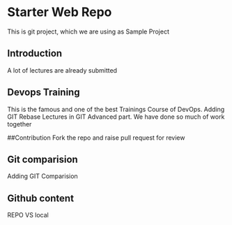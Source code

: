 # Starter Web Repo

This is git project, which we are using as Sample Project

## Introduction

A lot of lectures are already submitted

## Devops Training

This is the famous and one of the best Trainings Course of DevOps.
Adding GIT Rebase Lectures in GIT Advanced part. We have done so much of work together

##Contribution
Fork the repo and raise pull request for review

## Git comparision 
Adding GIT Comparision 

## Github content
REPO VS local